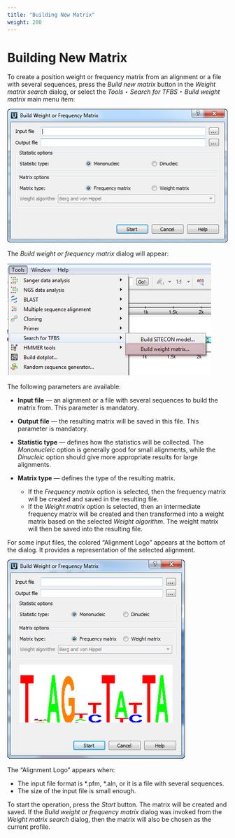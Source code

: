 ```yaml
---
title: "Building New Matrix"
weight: 200
---
```


# Building New Matrix

To create a position weight or frequency matrix from an alignment or a file with several sequences, press the _Build new matrix_ button in the _Weight matrix search_ dialog, or select the _Tools ‣ Search for TFBS ‣ Build weight matrix_ main menu item:

![](/images/65930915/65930916.png)

The _Build weight or frequency matrix_ dialog will appear:

![](/images/65930915/65930917.png)

The following parameters are available:

- **Input file** — an alignment or a file with several sequences to build the matrix from. This parameter is mandatory.
- **Output file** — the resulting matrix will be saved in this file. This parameter is mandatory.
- **Statistic type** — defines how the statistics will be collected. The _Mononucleic_ option is generally good for small alignments, while the _Dinucleic_ option should give more appropriate results for large alignments.
- **Matrix type** — defines the type of the resulting matrix.

  - If the _Frequency matrix_ option is selected, then the frequency matrix will be created and saved in the resulting file.
  - If the _Weight matrix_ option is selected, then an intermediate frequency matrix will be created and then transformed into a weight matrix based on the selected _Weight algorithm_. The weight matrix will then be saved into the resulting file.

For some input files, the colored “Alignment Logo” appears at the bottom of the dialog. It provides a representation of the selected alignment.

![](/images/65930915/65930918.png)

The “Alignment Logo” appears when:

- The input file format is \*.pfm, \*.aln, or it is a file with several sequences.
- The size of the input file is small enough.

To start the operation, press the _Start_ button. The matrix will be created and saved. If the _Build weight or frequency matrix_ dialog was invoked from the _Weight matrix search_ dialog, then the matrix will also be chosen as the current profile.